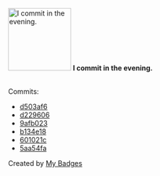 <img src="https://my-badges.github.io/my-badges/evening-commits.png" alt="I commit in the evening." title="I commit in the evening." width="128">
<strong>I commit in the evening.</strong>
<br><br>

Commits:

- <a href="https://github.com/Siddhant-K-code/cleanup-gitpod-environments/commit/d503af6a2649e7a7033f6c09e9d0af98f199a322">d503af6</a>
- <a href="https://github.com/Siddhant-K-code/cleanup-gitpod-environments/commit/d229606c752594938aac8a52f696cb85b0213317">d229606</a>
- <a href="https://github.com/Siddhant-K-code/openfga/commit/9afb023729588076f7350e88ec9d8d8036f2a1c0">9afb023</a>
- <a href="https://github.com/Siddhant-K-code/slice-vs-iterator-benchmarking/commit/b134e185d45eabca06889f838cf6fe38b0d5939e">b134e18</a>
- <a href="https://github.com/Siddhant-K-code/openfga-cli/commit/601021c199d46efa3316336918e63fc16235ef2d">601021c</a>
- <a href="https://github.com/Siddhant-K-code/Siddhant-K-code/commit/5aa54fac240b29fb0c0c6cd76f0ce391b23976e1">5aa54fa</a>


Created by <a href="https://github.com/my-badges/my-badges">My Badges</a>
